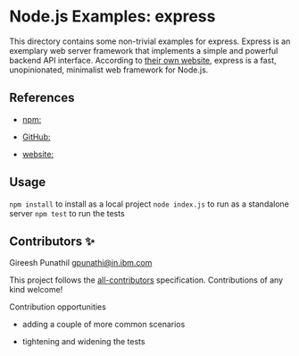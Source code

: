 # Node.js Examples: express

This directory contains some non-trivial examples for express.
Express is an exemplary web server framework that implements a
simple and powerful backend API interface. According to
[their own website](https://expressjs.com/), express is a fast,
unopinionated, minimalist web framework for Node.js.

## References

- [npm:](https://www.npmjs.com/package/express)

- [GitHub:](https://github.com/expressjs/express)

- [website:](https://expressjs.com)

## Usage

`npm install` to install as a local project
`node index.js` to run as a standalone server
`npm test` to run the tests

## Contributors ✨

Gireesh Punathil <gpunathi@in.ibm.com>

This project follows the [all-contributors](https://github.com/all-contributors/all-contributors)
specification. Contributions of any kind welcome!

Contribution opportunities

- adding a couple of more common scenarios

- tightening and widening the tests

